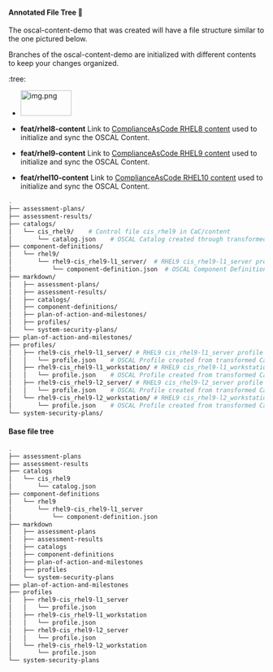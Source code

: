 #### Annotated File Tree 📂

The oscal-content-demo that was created will have a file structure similar to the one pictured below.

Branches of the oscal-content-demo are initialized with different contents to keep your changes organized. 

:tree: 
- <img alt="img.png" height="50" src="branches.png" width="100"/>
  

- **feat/rhel8-content**
Link to [ComplianceAsCode RHEL8 content](https://github.com/ComplianceAsCode/content/tree/master/products/rhel8) used to initialize and sync the OSCAL Content.

- **feat/rhel9-content**
Link to [ComplianceAsCode RHEL9 content](https://github.com/ComplianceAsCode/content/tree/master/products/rhel9) used to initialize and sync the OSCAL Content.


- **feat/rhel10-content**
Link to [ComplianceAsCode RHEL10 content](https://github.com/ComplianceAsCode/content/tree/master/products/rhel10) used to initialize and sync the OSCAL Content.

```bash
.
├── assessment-plans/
├── assessment-results/
├── catalogs/
│   └── cis_rhel9/    # Control file cis_rhel9 in CaC/content
│       └── catalog.json    # OSCAL Catalog created through transformed CaC/content
├── component-definitions/
│   └── rhel9/
│       └── rhel9-cis_rhel9-l1_server/  # RHEL9 cis_rhel9-l1_server profile from CaC/content
│           └── component-definition.json  # OSCAL Component Definition from transformed CaC/content
├── markdown/
│   ├── assessment-plans/
│   ├── assessment-results/
│   ├── catalogs/
│   ├── component-definitions/
│   ├── plan-of-action-and-milestones/
│   ├── profiles/
│   └── system-security-plans/
├── plan-of-action-and-milestones/
├── profiles/
│   ├── rhel9-cis_rhel9-l1_server/ # RHEL9 cis_rhel9-l1_server profile from CaC/content
│   │   └── profile.json    # OSCAL Profile created from transformed CaC/content
│   ├── rhel9-cis_rhel9-l1_workstation/ # RHEL9 cis_rhel9-l1_workstation profile from CaC/content
│   │   └── profile.json    # OSCAL Profile created from transformed CaC/content
│   ├── rhel9-cis_rhel9-l2_server/ # RHEL9 cis_rhel9-l2_server profile from CaC/content
│   │   └── profile.json    # OSCAL Profile created from transformed CaC/content
│   └── rhel9-cis_rhel9-l2_workstation/ # RHEL9 cis_rhel9-l2_workstation profile from CaC/content
│       └── profile.json    # OSCAL Profile created from transformed CaC/content
└── system-security-plans/

```
#### Base file tree 

```bash
.
├── assessment-plans
├── assessment-results
├── catalogs
│   └── cis_rhel9
│       └── catalog.json
├── component-definitions
│   └── rhel9
│       └── rhel9-cis_rhel9-l1_server
│           └── component-definition.json
├── markdown
│   ├── assessment-plans
│   ├── assessment-results
│   ├── catalogs
│   ├── component-definitions
│   ├── plan-of-action-and-milestones
│   ├── profiles
│   └── system-security-plans
├── plan-of-action-and-milestones
├── profiles
│   ├── rhel9-cis_rhel9-l1_server
│   │   └── profile.json
│   ├── rhel9-cis_rhel9-l1_workstation
│   │   └── profile.json
│   ├── rhel9-cis_rhel9-l2_server
│   │   └── profile.json
│   └── rhel9-cis_rhel9-l2_workstation
│       └── profile.json
└── system-security-plans


```
